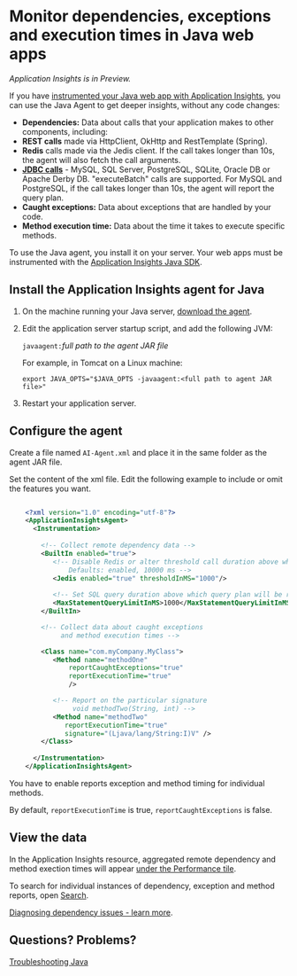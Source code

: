 <properties 
	pageTitle="Monitor dependencies, exceptions and execution times in Java web apps" 
	description="Extended monitoring of your Java website with Application Insights" 
	services="application-insights" 
    documentationCenter="java"
	authors="alancameronwills" 
	manager="douge"/>

<tags 
	ms.service="application-insights" 
	ms.workload="tbd" 
	ms.tgt_pltfrm="ibiza" 
	ms.devlang="na" 
	ms.topic="article" 
	ms.date="09/09/2015" 
	ms.author="awills"/>
 
# Monitor dependencies, exceptions and execution times in Java web apps

*Application Insights is in Preview.*

If you have [instrumented your Java web app with Application Insights][java], you can use the Java Agent to get deeper insights, without any code changes:


* **Dependencies:** Data about calls that your application makes to other components, including:
 * **REST calls** made via HttpClient, OkHttp and RestTemplate (Spring).
 * **Redis** calls made via the Jedis client. If the call takes longer than 10s, the agent will also fetch the call arguments.
 * **[JDBC calls](http://docs.oracle.com/javase/7/docs/technotes/guides/jdbc/)** - MySQL, SQL Server, PostgreSQL, SQLite, Oracle DB or Apache Derby DB. "executeBatch" calls are supported. For MySQL and PostgreSQL, if the call takes longer than 10s, the agent will report the query plan. 
* **Caught exceptions:** Data about exceptions that are handled by your code.
* **Method execution time:** Data about the time it takes to execute specific methods.

To use the Java agent, you install it on your server. Your web apps must be instrumented with the [Application Insights Java SDK][java].

## Install the Application Insights agent for Java

1. On the machine running your Java server, [download the agent](http://go.microsoft.com/fwlink/?LinkId=618633).
2. Edit the application server startup script, and add the following JVM:

    `javaagent:`*full path to the agent JAR file*

    For example, in Tomcat on a Linux machine:

    `export JAVA_OPTS="$JAVA_OPTS -javaagent:<full path to agent JAR file>"`


3. Restart your application server.

## Configure the agent

Create a file named `AI-Agent.xml` and place it in the same folder as the agent JAR file.

Set the content of the xml file. Edit the following example to include or omit the features you want. 

```XML

    <?xml version="1.0" encoding="utf-8"?>
    <ApplicationInsightsAgent>
      <Instrumentation>
        
        <!-- Collect remote dependency data -->
        <BuiltIn enabled="true">
           <!-- Disable Redis or alter threshold call duration above which arguments will be sent.
               Defaults: enabled, 10000 ms -->
           <Jedis enabled="true" thresholdInMS="1000"/>
           
           <!-- Set SQL query duration above which query plan will be reported (MySQL, PostgreSQL). Default is 10000 ms. -->
           <MaxStatementQueryLimitInMS>1000</MaxStatementQueryLimitInMS>
        </BuiltIn>

        <!-- Collect data about caught exceptions 
             and method execution times -->

        <Class name="com.myCompany.MyClass">
           <Method name="methodOne" 
               reportCaughtExceptions="true"
               reportExecutionTime="true"
               />

           <!-- Report on the particular signature
                void methodTwo(String, int) -->
           <Method name="methodTwo"
              reportExecutionTime="true"
              signature="(Ljava/lang/String:I)V" />
        </Class>
        
      </Instrumentation>
    </ApplicationInsightsAgent>

```

You have to enable reports exception and method timing for individual methods.

By default, `reportExecutionTime` is true, `reportCaughtExceptions` is false.

## View the data

In the Application Insights resource, aggregated remote dependency and method exection times will appear [under the Performance tile][metrics]. 

To search for individual instances of dependency, exception and method reports, open [Search][diagnostic]. 

[Diagnosing dependency issues - learn more](app-insights-dependencies.md#diagnosis).



## Questions? Problems?

[Troubleshooting Java](app-insights-java-troubleshoot.md)



<!--Link references-->

[api]: app-insights-api-custom-events-metrics.md
[apiexceptions]: app-insights-api-custom-events-metrics.md#track-exception
[availability]: app-insights-monitor-web-app-availability.md
[diagnostic]: app-insights-diagnostic-search.md
[eclipse]: app-insights-java-eclipse.md
[java]: app-insights-java-get-started.md
[javalogs]: app-insights-java-trace-logs.md
[metrics]: app-insights-metrics-explorer.md
[usage]: app-insights-web-track-usage.md

 